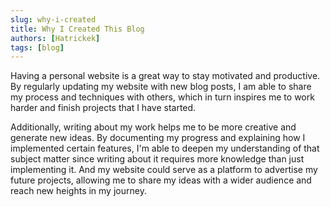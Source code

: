 ```yaml
---
slug: why-i-created
title: Why I Created This Blog
authors: [Hatrickek]
tags: [blog]
---
```

Having a personal website is a great way to stay motivated and productive. By regularly updating my website with new blog posts,
I am able to share my process and techniques with others, which in turn inspires me to work harder and finish projects that I have started.

Additionally, writing about my work helps me to be more creative and generate new ideas. By documenting my progress and explaining how I implemented certain features, I'm able to deepen my understanding of that subject matter since writing about it requires more knowledge than just implementing it. And my website could serve as a platform to advertise my future projects, allowing me to share my ideas with a wider audience and reach new heights in my journey.